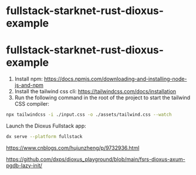 # fullstack-starknet-rust-dioxus-example

fullstack-starknet-rust-dioxus-example
======================================

1. Install npm: https://docs.npmjs.com/downloading-and-installing-node-js-and-npm
2. Install the tailwind css cli: https://tailwindcss.com/docs/installation
3. Run the following command in the root of the project to start the tailwind CSS compiler:

```bash
npx tailwindcss -i ./input.css -o ./assets/tailwind.css --watch
```

Launch the Dioxus Fullstack app:

```bash
dx serve --platform fullstack
```

https://www.cnblogs.com/hujunzheng/p/9732936.html


https://github.com/dxps/dioxus_playground/blob/main/fsrs-dioxus-axum-pgdb-lazy-init/
